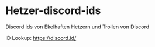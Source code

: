 # Hetzer-discord-ids
Discord ids von Ekelhaften Hetzern und Trollen von Discord

ID Lookup:
https://discord.id/
